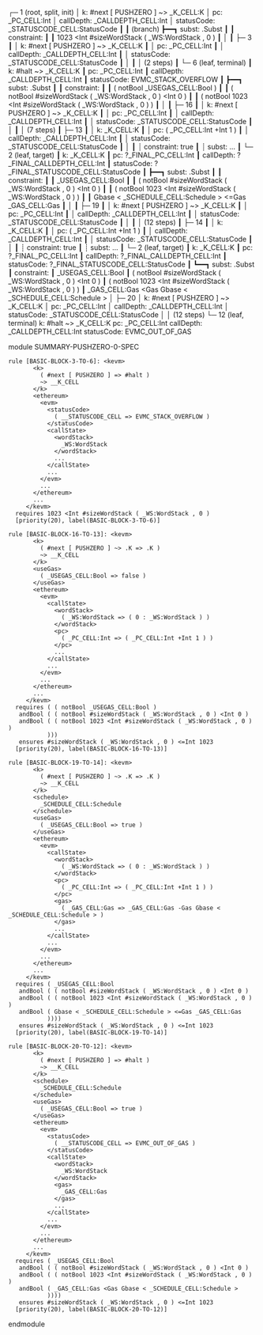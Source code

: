 
┌─ 1 (root, split, init)
│   k: #next [ PUSHZERO ] ~> _K_CELL:K
│   pc: _PC_CELL:Int
│   callDepth: _CALLDEPTH_CELL:Int
│   statusCode: _STATUSCODE_CELL:StatusCode
┃
┃ (branch)
┣━━┓ subst: .Subst
┃  ┃ constraint:
┃  ┃     1023 <Int #sizeWordStack ( _WS:WordStack , 0 )
┃  │
┃  ├─ 3
┃  │   k: #next [ PUSHZERO ] ~> _K_CELL:K
┃  │   pc: _PC_CELL:Int
┃  │   callDepth: _CALLDEPTH_CELL:Int
┃  │   statusCode: _STATUSCODE_CELL:StatusCode
┃  │
┃  │  (2 steps)
┃  └─ 6 (leaf, terminal)
┃      k: #halt ~> _K_CELL:K
┃      pc: _PC_CELL:Int
┃      callDepth: _CALLDEPTH_CELL:Int
┃      statusCode: EVMC_STACK_OVERFLOW
┃
┣━━┓ subst: .Subst
┃  ┃ constraint:
┃  ┃     ( notBool _USEGAS_CELL:Bool )
┃  ┃     ( notBool #sizeWordStack ( _WS:WordStack , 0 ) <Int 0 )
┃  ┃     ( notBool 1023 <Int #sizeWordStack ( _WS:WordStack , 0 ) )
┃  │
┃  ├─ 16
┃  │   k: #next [ PUSHZERO ] ~> _K_CELL:K
┃  │   pc: _PC_CELL:Int
┃  │   callDepth: _CALLDEPTH_CELL:Int
┃  │   statusCode: _STATUSCODE_CELL:StatusCode
┃  │
┃  │  (7 steps)
┃  ├─ 13
┃  │   k: _K_CELL:K
┃  │   pc: ( _PC_CELL:Int +Int 1 )
┃  │   callDepth: _CALLDEPTH_CELL:Int
┃  │   statusCode: _STATUSCODE_CELL:StatusCode
┃  │
┃  ┊  constraint: true
┃  ┊  subst: ...
┃  └─ 2 (leaf, target)
┃      k: _K_CELL:K
┃      pc: ?_FINAL_PC_CELL:Int
┃      callDepth: ?_FINAL_CALLDEPTH_CELL:Int
┃      statusCode: ?_FINAL_STATUSCODE_CELL:StatusCode
┃
┣━━┓ subst: .Subst
┃  ┃ constraint:
┃  ┃     _USEGAS_CELL:Bool
┃  ┃     ( notBool #sizeWordStack ( _WS:WordStack , 0 ) <Int 0 )
┃  ┃     ( notBool 1023 <Int #sizeWordStack ( _WS:WordStack , 0 ) )
┃  ┃     Gbase < _SCHEDULE_CELL:Schedule > <=Gas _GAS_CELL:Gas
┃  │
┃  ├─ 19
┃  │   k: #next [ PUSHZERO ] ~> _K_CELL:K
┃  │   pc: _PC_CELL:Int
┃  │   callDepth: _CALLDEPTH_CELL:Int
┃  │   statusCode: _STATUSCODE_CELL:StatusCode
┃  │
┃  │  (12 steps)
┃  ├─ 14
┃  │   k: _K_CELL:K
┃  │   pc: ( _PC_CELL:Int +Int 1 )
┃  │   callDepth: _CALLDEPTH_CELL:Int
┃  │   statusCode: _STATUSCODE_CELL:StatusCode
┃  │
┃  ┊  constraint: true
┃  ┊  subst: ...
┃  └─ 2 (leaf, target)
┃      k: _K_CELL:K
┃      pc: ?_FINAL_PC_CELL:Int
┃      callDepth: ?_FINAL_CALLDEPTH_CELL:Int
┃      statusCode: ?_FINAL_STATUSCODE_CELL:StatusCode
┃
┗━━┓ subst: .Subst
   ┃ constraint:
   ┃     _USEGAS_CELL:Bool
   ┃     ( notBool #sizeWordStack ( _WS:WordStack , 0 ) <Int 0 )
   ┃     ( notBool 1023 <Int #sizeWordStack ( _WS:WordStack , 0 ) )
   ┃     _GAS_CELL:Gas <Gas Gbase < _SCHEDULE_CELL:Schedule >
   │
   ├─ 20
   │   k: #next [ PUSHZERO ] ~> _K_CELL:K
   │   pc: _PC_CELL:Int
   │   callDepth: _CALLDEPTH_CELL:Int
   │   statusCode: _STATUSCODE_CELL:StatusCode
   │
   │  (12 steps)
   └─ 12 (leaf, terminal)
       k: #halt ~> _K_CELL:K
       pc: _PC_CELL:Int
       callDepth: _CALLDEPTH_CELL:Int
       statusCode: EVMC_OUT_OF_GAS




module SUMMARY-PUSHZERO-0-SPEC
    
    
    rule [BASIC-BLOCK-3-TO-6]: <kevm>
           <k>
             ( #next [ PUSHZERO ] => #halt )
             ~> __K_CELL
           </k>
           <ethereum>
             <evm>
               <statusCode>
                 ( __STATUSCODE_CELL => EVMC_STACK_OVERFLOW )
               </statusCode>
               <callState>
                 <wordStack>
                   _WS:WordStack
                 </wordStack>
                 ...
               </callState>
               ...
             </evm>
             ...
           </ethereum>
           ...
         </kevm>
      requires 1023 <Int #sizeWordStack ( _WS:WordStack , 0 )
      [priority(20), label(BASIC-BLOCK-3-TO-6)]
    
    rule [BASIC-BLOCK-16-TO-13]: <kevm>
           <k>
             ( #next [ PUSHZERO ] ~> .K => .K )
             ~> __K_CELL
           </k>
           <useGas>
             ( _USEGAS_CELL:Bool => false )
           </useGas>
           <ethereum>
             <evm>
               <callState>
                 <wordStack>
                   ( _WS:WordStack => ( 0 : _WS:WordStack ) )
                 </wordStack>
                 <pc>
                   ( _PC_CELL:Int => ( _PC_CELL:Int +Int 1 ) )
                 </pc>
                 ...
               </callState>
               ...
             </evm>
             ...
           </ethereum>
           ...
         </kevm>
      requires ( ( notBool _USEGAS_CELL:Bool )
       andBool ( ( notBool #sizeWordStack ( _WS:WordStack , 0 ) <Int 0 )
       andBool ( ( notBool 1023 <Int #sizeWordStack ( _WS:WordStack , 0 ) )
               )))
       ensures #sizeWordStack ( _WS:WordStack , 0 ) <=Int 1023
      [priority(20), label(BASIC-BLOCK-16-TO-13)]
    
    rule [BASIC-BLOCK-19-TO-14]: <kevm>
           <k>
             ( #next [ PUSHZERO ] ~> .K => .K )
             ~> __K_CELL
           </k>
           <schedule>
             _SCHEDULE_CELL:Schedule
           </schedule>
           <useGas>
             ( _USEGAS_CELL:Bool => true )
           </useGas>
           <ethereum>
             <evm>
               <callState>
                 <wordStack>
                   ( _WS:WordStack => ( 0 : _WS:WordStack ) )
                 </wordStack>
                 <pc>
                   ( _PC_CELL:Int => ( _PC_CELL:Int +Int 1 ) )
                 </pc>
                 <gas>
                   ( _GAS_CELL:Gas => _GAS_CELL:Gas -Gas Gbase < _SCHEDULE_CELL:Schedule > )
                 </gas>
                 ...
               </callState>
               ...
             </evm>
             ...
           </ethereum>
           ...
         </kevm>
      requires ( _USEGAS_CELL:Bool
       andBool ( ( notBool #sizeWordStack ( _WS:WordStack , 0 ) <Int 0 )
       andBool ( ( notBool 1023 <Int #sizeWordStack ( _WS:WordStack , 0 ) )
       andBool ( Gbase < _SCHEDULE_CELL:Schedule > <=Gas _GAS_CELL:Gas
               ))))
       ensures #sizeWordStack ( _WS:WordStack , 0 ) <=Int 1023
      [priority(20), label(BASIC-BLOCK-19-TO-14)]
    
    rule [BASIC-BLOCK-20-TO-12]: <kevm>
           <k>
             ( #next [ PUSHZERO ] => #halt )
             ~> __K_CELL
           </k>
           <schedule>
             _SCHEDULE_CELL:Schedule
           </schedule>
           <useGas>
             ( _USEGAS_CELL:Bool => true )
           </useGas>
           <ethereum>
             <evm>
               <statusCode>
                 ( __STATUSCODE_CELL => EVMC_OUT_OF_GAS )
               </statusCode>
               <callState>
                 <wordStack>
                   _WS:WordStack
                 </wordStack>
                 <gas>
                   _GAS_CELL:Gas
                 </gas>
                 ...
               </callState>
               ...
             </evm>
             ...
           </ethereum>
           ...
         </kevm>
      requires ( _USEGAS_CELL:Bool
       andBool ( ( notBool #sizeWordStack ( _WS:WordStack , 0 ) <Int 0 )
       andBool ( ( notBool 1023 <Int #sizeWordStack ( _WS:WordStack , 0 ) )
       andBool ( _GAS_CELL:Gas <Gas Gbase < _SCHEDULE_CELL:Schedule >
               ))))
       ensures #sizeWordStack ( _WS:WordStack , 0 ) <=Int 1023
      [priority(20), label(BASIC-BLOCK-20-TO-12)]

endmodule
